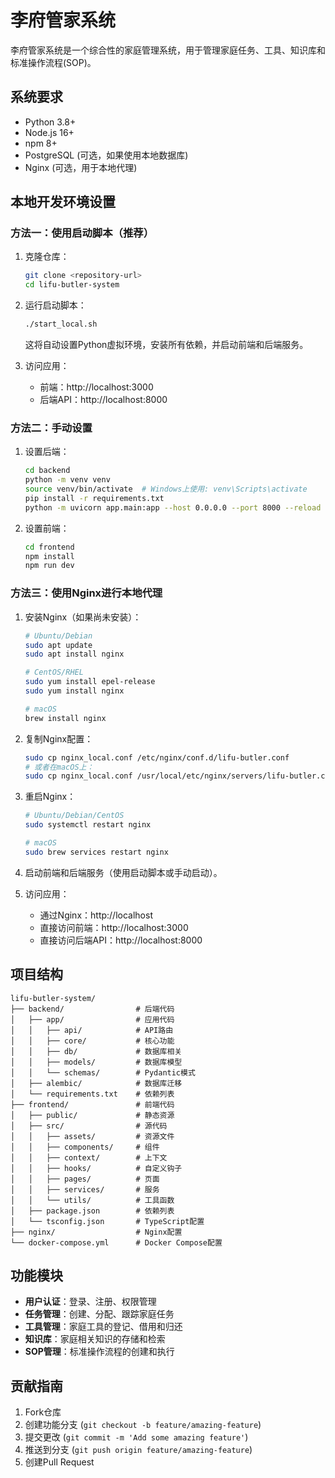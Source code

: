 # 李府管家系统

李府管家系统是一个综合性的家庭管理系统，用于管理家庭任务、工具、知识库和标准操作流程(SOP)。

## 系统要求

- Python 3.8+
- Node.js 16+
- npm 8+
- PostgreSQL (可选，如果使用本地数据库)
- Nginx (可选，用于本地代理)

## 本地开发环境设置

### 方法一：使用启动脚本（推荐）

1. 克隆仓库：
   ```bash
   git clone <repository-url>
   cd lifu-butler-system
   ```

2. 运行启动脚本：
   ```bash
   ./start_local.sh
   ```

   这将自动设置Python虚拟环境，安装所有依赖，并启动前端和后端服务。

3. 访问应用：
   - 前端：http://localhost:3000
   - 后端API：http://localhost:8000

### 方法二：手动设置

1. 设置后端：
   ```bash
   cd backend
   python -m venv venv
   source venv/bin/activate  # Windows上使用: venv\Scripts\activate
   pip install -r requirements.txt
   python -m uvicorn app.main:app --host 0.0.0.0 --port 8000 --reload
   ```

2. 设置前端：
   ```bash
   cd frontend
   npm install
   npm run dev
   ```

### 方法三：使用Nginx进行本地代理

1. 安装Nginx（如果尚未安装）：
   ```bash
   # Ubuntu/Debian
   sudo apt update
   sudo apt install nginx

   # CentOS/RHEL
   sudo yum install epel-release
   sudo yum install nginx

   # macOS
   brew install nginx
   ```

2. 复制Nginx配置：
   ```bash
   sudo cp nginx_local.conf /etc/nginx/conf.d/lifu-butler.conf
   # 或者在macOS上：
   sudo cp nginx_local.conf /usr/local/etc/nginx/servers/lifu-butler.conf
   ```

3. 重启Nginx：
   ```bash
   # Ubuntu/Debian/CentOS
   sudo systemctl restart nginx

   # macOS
   sudo brew services restart nginx
   ```

4. 启动前端和后端服务（使用启动脚本或手动启动）。

5. 访问应用：
   - 通过Nginx：http://localhost
   - 直接访问前端：http://localhost:3000
   - 直接访问后端API：http://localhost:8000

## 项目结构

```
lifu-butler-system/
├── backend/                # 后端代码
│   ├── app/                # 应用代码
│   │   ├── api/            # API路由
│   │   ├── core/           # 核心功能
│   │   ├── db/             # 数据库相关
│   │   ├── models/         # 数据库模型
│   │   └── schemas/        # Pydantic模式
│   ├── alembic/            # 数据库迁移
│   └── requirements.txt    # 依赖列表
├── frontend/               # 前端代码
│   ├── public/             # 静态资源
│   ├── src/                # 源代码
│   │   ├── assets/         # 资源文件
│   │   ├── components/     # 组件
│   │   ├── context/        # 上下文
│   │   ├── hooks/          # 自定义钩子
│   │   ├── pages/          # 页面
│   │   ├── services/       # 服务
│   │   └── utils/          # 工具函数
│   ├── package.json        # 依赖列表
│   └── tsconfig.json       # TypeScript配置
├── nginx/                  # Nginx配置
└── docker-compose.yml      # Docker Compose配置
```

## 功能模块

- **用户认证**：登录、注册、权限管理
- **任务管理**：创建、分配、跟踪家庭任务
- **工具管理**：家庭工具的登记、借用和归还
- **知识库**：家庭相关知识的存储和检索
- **SOP管理**：标准操作流程的创建和执行

## 贡献指南

1. Fork仓库
2. 创建功能分支 (`git checkout -b feature/amazing-feature`)
3. 提交更改 (`git commit -m 'Add some amazing feature'`)
4. 推送到分支 (`git push origin feature/amazing-feature`)
5. 创建Pull Request
